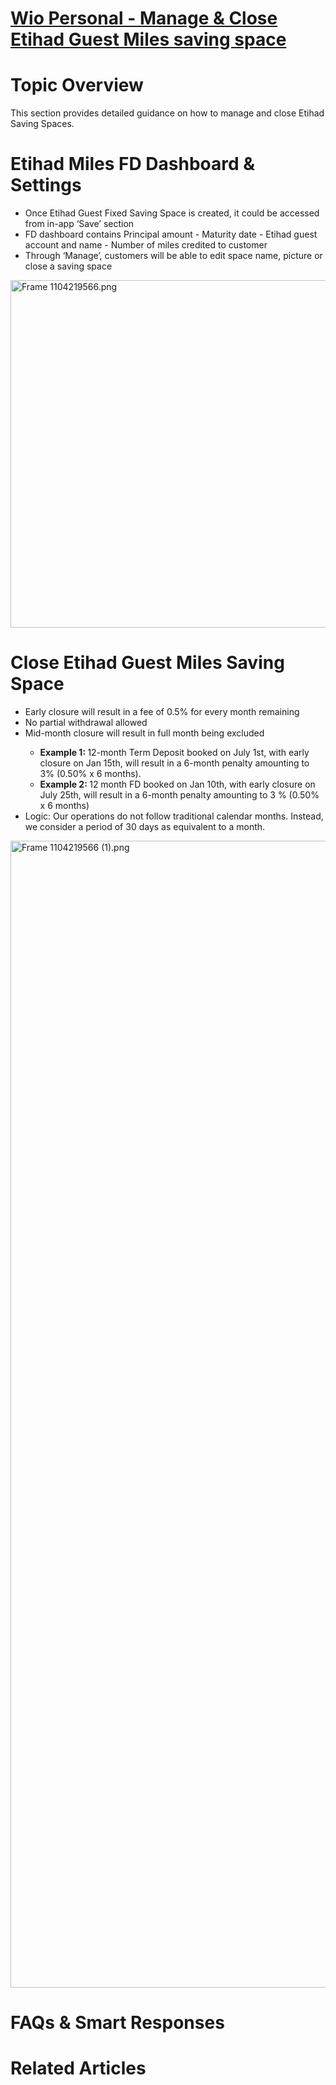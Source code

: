 # [Wio Personal - Manage & Close Etihad Guest Miles saving space ](https://app.getguru.com/card/coez8qqi/Wio-Personal-Manage-Close-Etihad-Guest-Miles-saving-space-)

<h1 class="ghq-card-content__large-heading" data-ghq-card-content-type="LARGE_HEADING">
 Topic Overview
</h1>
<p class="ghq-card-content__paragraph" data-ghq-card-content-type="paragraph">
 This section provides detailed guidance on how to manage and close Etihad Saving Spaces.
</p>
<p class="ghq-card-content__paragraph ghq-is-empty" data-ghq-card-content-type="paragraph">
</p>
<h1 class="ghq-card-content__large-heading" data-ghq-card-content-type="LARGE_HEADING">
 Etihad Miles FD Dashboard &amp; Settings
</h1>
<ul class="ghq-card-content__bulleted-list" data-ghq-card-content-type="BULLETED_LIST">
 <li class="ghq-card-content__bulleted-list-item" data-ghq-card-content-type="BULLETED_LIST_ITEM">
  Once Etihad Guest Fixed Saving Space is created, it could be accessed from in-app ‘Save’ section
 </li>
 <li class="ghq-card-content__bulleted-list-item" data-ghq-card-content-type="BULLETED_LIST_ITEM">
  FD dashboard contains Principal amount - Maturity date - Etihad guest account and name - Number of miles credited to customer
 </li>
 <li class="ghq-card-content__bulleted-list-item" data-ghq-card-content-type="BULLETED_LIST_ITEM">
  Through ‘Manage’, customers will be able to edit space name, picture or close a saving space
 </li>
</ul>
<p class="ghq-card-content__paragraph ghq-is-empty" data-ghq-card-content-type="paragraph">
 <span class="ghq-card-content__image-container">
  <img alt="Frame 1104219566.png" class="ghq-card-content__image" data-ghq-card-content-image-filename="Frame 1104219566.png" data-ghq-card-content-type="IMAGE" src="/collections/WIO PERSONAL/resources/Frame 1104219566.png" style="width:556px" width="556"/>
 </span>
</p>
<h1 class="ghq-card-content__large-heading" data-ghq-card-content-type="LARGE_HEADING">
 Close Etihad Guest Miles Saving Space
</h1>
<ul class="ghq-card-content__bulleted-list" data-ghq-card-content-type="BULLETED_LIST">
 <li class="ghq-card-content__bulleted-list-item" data-ghq-card-content-type="BULLETED_LIST_ITEM">
  Early closure will result in a fee of 0.5% for every month remaining
 </li>
 <li class="ghq-card-content__bulleted-list-item" data-ghq-card-content-type="BULLETED_LIST_ITEM">
  No partial withdrawal allowed
 </li>
 <li class="ghq-card-content__bulleted-list-item" data-ghq-card-content-type="BULLETED_LIST_ITEM">
  Mid-month closure will result in full month being excluded
 </li>
 <ul class="ghq-card-content__bulleted-list" data-ghq-card-content-type="BULLETED_LIST">
  <li class="ghq-card-content__bulleted-list-item" data-ghq-card-content-type="BULLETED_LIST_ITEM">
   <strong class="ghq-card-content__bold" data-ghq-card-content-type="BOLD">
    Example 1:
   </strong>
   12-month Term Deposit booked on July 1st, with early closure on Jan 15th, will result in a 6-month penalty amounting to 3% (0.50% x 6 months).
  </li>
  <li class="ghq-card-content__bulleted-list-item" data-ghq-card-content-type="BULLETED_LIST_ITEM">
   <strong class="ghq-card-content__bold" data-ghq-card-content-type="BOLD">
    Example 2:
   </strong>
   12 month FD booked on Jan 10th, with early closure on July 25th, will result in a 6-month penalty amounting to 3 % (0.50% x 6 months)
  </li>
 </ul>
 <li class="ghq-card-content__bulleted-list-item" data-ghq-card-content-type="BULLETED_LIST_ITEM">
  Logic: Our operations do not follow traditional calendar months. Instead, we consider a period of 30 days as equivalent to a month.
 </li>
</ul>
<p class="ghq-card-content__paragraph ghq-is-empty" data-ghq-card-content-type="paragraph">
 <span class="ghq-card-content__image-container">
  <img alt="Frame 1104219566 (1).png" class="ghq-card-content__image" data-ghq-card-content-image-filename="Frame 1104219566 (1).png" data-ghq-card-content-type="IMAGE" src="/collections/WIO PERSONAL/resources/Frame 1104219566 (1).png" style="width:1835px" width="1835"/>
 </span>
</p>
<p class="ghq-card-content__paragraph ghq-is-empty" data-ghq-card-content-type="paragraph">
</p>
<h1 class="ghq-card-content__large-heading" data-ghq-card-content-type="LARGE_HEADING">
 FAQs &amp; Smart Responses
</h1>
<p class="ghq-card-content__paragraph ghq-is-empty" data-ghq-card-content-type="paragraph">
</p>
<h1 class="ghq-card-content__large-heading" data-ghq-card-content-type="LARGE_HEADING">
 Related Articles
</h1>
<p class="ghq-card-content__paragraph ghq-is-empty" data-ghq-card-content-type="paragraph">
</p>
